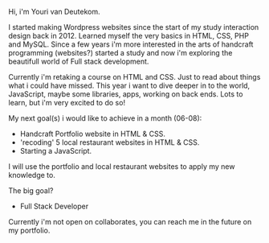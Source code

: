 Hi, i'm Youri van Deutekom.

I started making Wordpress websites since the start of my study interaction design back in 2012. Learned myself the very basics in HTML, CSS, PHP and MySQL.
Since a few years i'm more interested in the arts of handcraft programming (websites?) started a study and now i'm exploring the beautifull world of Full stack development.

Currently i'm retaking a course on HTML and CSS. Just to read about things what i could have missed. This year i want to dive deeper in to the world,
JavaScript, maybe some libraries, apps, working on back ends. Lots to learn, but i'm very excited to do so!

My next goal(s) i would like to achieve in a month (06-08):
 -  Handcraft Portfolio website in HTML & CSS.
 -  'recoding' 5 local restaurant websites in HTML & CSS.
 -  Starting a JavaScript. 

I will use the portfolio and local restaurant websites to apply my new knowledge to.

The big goal?
  - Full Stack Developer

Currently i'm not open on collaborates, you can reach me in the future on my portfolio.
